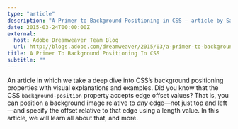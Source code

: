 ```yaml
---
type: "article"
description: "A Primer to Background Positioning in CSS — article by Sara Soueidan"
date: 2015-03-24T00:00:00Z
external:
  host: Adobe Dreamweaver Team Blog
  url: http://blogs.adobe.com/dreamweaver/2015/03/a-primer-to-background-positioning-in-css.html
title: A Primer To Background Positioning In CSS
subtitle: ""
---
```


<p class="size-2x">
	An article in which we take a deep dive into CSS’s background positioning properties with visual explanations and examples. Did you know that the CSS <code>background-position</code> property accepts edge offset values? That is, you can position a background image relative to <em>any</em> edge—not just top and left—and specify the offset relative to that edge using a length value. In this article, we will learn all about that, and more.
</p>